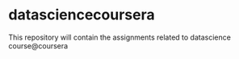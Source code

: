datasciencecoursera
===================

This repository will contain the assignments related to  datascience course@coursera

